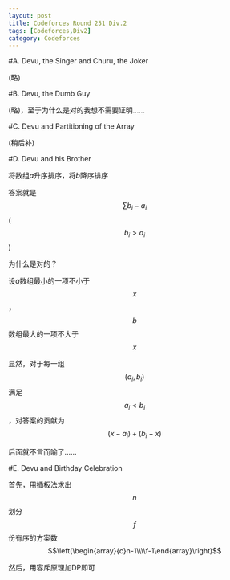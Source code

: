 ```yaml
---
layout: post
title: Codeforces Round 251 Div.2
tags: [Codeforces,Div2]
category: Codeforces
---
```


#A. Devu, the Singer and Churu, the Joker

(略)

#B. Devu, the Dumb Guy

(略)，至于为什么是对的我想不需要证明……

#C. Devu and Partitioning of the Array

(稍后补)

#D. Devu and his Brother

将数组$a$升序排序，将$b$降序排序

答案就是$$\sum b_i-a_i$$($$b_i>a_i$$)

为什么是对的？

设$a$数组最小的一项不小于$$x$$，$$b$$数组最大的一项不大于$$x$$

显然，对于每一组$$(a_i,b_i)$$满足$$a_i<b_i$$，对答案的贡献为$$(x-a_i)+(b_i-x)$$

后面就不言而喻了……

#E. Devu and Birthday Celebration

首先，用插板法求出$$n$$划分$$f$$份有序的方案数$$\left(\begin{array}{c}n-1\\\\f-1\end{array}\right)$$

然后，用容斥原理加DP即可
